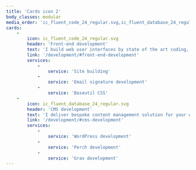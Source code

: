 ```yaml
---
title: 'Cards icon 2'
body_classes: modular
media_order: 'ic_fluent_code_24_regular.svg,ic_fluent_database_24_regular.svg'
cards:
    -
        icon: ic_fluent_code_24_regular.svg
        header: 'Front-end development'
        text: 'I build web user interfaces by state of the art coding, and a sharp eye for typographic detail, backed by years of experience, and professional design background. I work with my designs, or join developer & designer teams.'
        link: '/development/#front-end-development'
        services:
            -
                service: 'Site building'
            -
                service: 'Email signature development'
            -
                service: 'Baseutil CSS'
    -
        icon: ic_fluent_database_24_regular.svg
        header: 'CMS development'
        text: 'I deliver bespoke content management solution for your website, webplatform or webshop, for easy editing. CMSs in my workflow doesn''t dictate design, nor site build, enabling me to deliver unique experiences.'
        link: '/development/#cms-development'
        services:
            -
                service: 'WordPress development'
            -
                service: 'Perch development'
            -
                service: 'Grav development'
---
```


